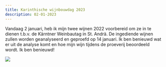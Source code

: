 ```yaml
---
title: Karinthische wijnbouwdag 2023
description: 02-01-2023
---
```

Vandaag 2 januari, heb ik mijn twee wijnen 2022 voorbereid om ze in te dienen t.b.v. de Kärntner Weinbautag in St. Andrä. De ingediende wijnen zullen worden geanalyseerd en geproefd op 14 januari. Ik ben benieuwd wat er uit de analyse komt en hoe mijn wijn tijdens de proeverij beoordeeld wordt. Ik ben benieuwd!

![](/img/2023-01-02-weinbautag.jpg)